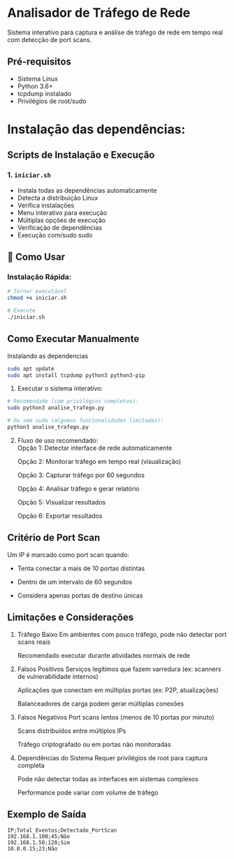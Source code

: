 # Analisador de Tráfego de Rede

Sistema interativo para captura e análise de tráfego de rede em tempo real com detecção de port scans.

## Pré-requisitos

- Sistema Linux
- Python 3.6+
- tcpdump instalado
- Privilégios de root/sudo

# Instalação das dependências:

## Scripts de Instalação e Execução

### 1. `iniciar.sh`

- Instala todas as dependências automaticamente
- Detecta a distribuição Linux
- Verifica instalações
- Menu interativo para execução
- Múltiplas opções de execução
- Verificação de dependências
- Execução com/sudo sudo

## 🚀 Como Usar

### Instalação Rápida:

```bash
# Tornar executável
chmod +x iniciar.sh

# Execute
./iniciar.sh
```

## Como Executar Manualmente

Instalando as dependencias

```bash
sudo apt update
sudo apt install tcpdump python3 python3-pip
```

1. Executar o sistema interativo:

```bash
# Recomendado (com privilégios completos):
sudo python3 analise_trafego.py

# Ou sem sudo (algumas funcionalidades limitadas):
python3 analise_trafego.py
```

2. Fluxo de uso recomendado:  
   Opção 1: Detectar interface de rede automaticamente

   Opção 2: Monitorar tráfego em tempo real (visualização)

   Opção 3: Capturar tráfego por 60 segundos

   Opção 4: Analisar tráfego e gerar relatório

   Opção 5: Visualizar resultados

   Opção 6: Exportar resultados

## Critério de Port Scan

Um IP é marcado como port scan quando:

- Tenta conectar a mais de 10 portas distintas

- Dentro de um intervalo de 60 segundos

- Considera apenas portas de destino únicas

## Limitações e Considerações

1. Tráfego Baixo
   Em ambientes com pouco tráfego, pode não detectar port scans reais

   Recomendado executar durante atividades normais de rede

2. Falsos Positivos
   Serviços legítimos que fazem varredura (ex: scanners de vulnerabilidade internos)

   Aplicações que conectam em múltiplas portas (ex: P2P, atualizações)

   Balanceadores de carga podem gerar múltiplas conexões

3. Falsos Negativos
   Port scans lentos (menos de 10 portas por minuto)

   Scans distribuídos entre múltiplos IPs

   Tráfego criptografado ou em portas não monitoradas

4. Dependências do Sistema
   Requer privilégios de root para captura completa

   Pode não detectar todas as interfaces em sistemas complexos

   Performance pode variar com volume de tráfego

## Exemplo de Saída

```csv
IP;Total_Eventos;Detectado_PortScan
192.168.1.100;45;Não
192.168.1.50;128;Sim
10.0.0.15;23;Não
```
